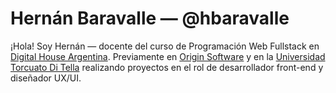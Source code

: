 # Hernán Baravalle — @hbaravalle
¡Hola! Soy Hernán — docente del curso de Programación Web Fullstack en [Digital House Argentina](https://www.digitalhouse.com/ar).  Previamente en [Origin Software](https://www.originsw.com/) y en la [Universidad Torcuato Di Tella](https://www.utdt.edu/) realizando proyectos en el rol de desarrollador front-end y diseñador UX/UI.